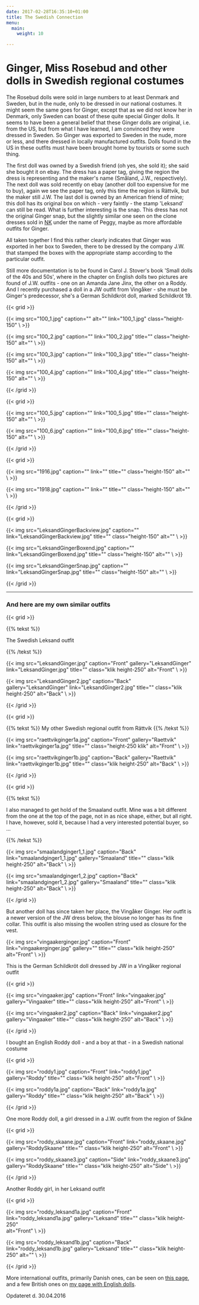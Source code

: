 ```yaml
---
date: 2017-02-28T16:35:10+01:00
title: The Swedish Connection
menu:
  main:
    weight: 10

---
```

# Ginger, Miss Rosebud and other dolls in Swedish regional costumes

The Rosebud dolls were sold in large numbers to at least Denmark and
Sweden, but in the nude, only to be dressed in our national costumes. It
might seem the same goes for Ginger, except that as we did not know her
in Denmark, only Sweden can boast of these quite special Ginger dolls.
It seems to have been a general belief that these Ginger dolls are
original, i.e. from the US, but from what I have learned, I am convinced
they were dressed in Sweden. So Ginger was exported to Sweden in the
nude, more or less, and there dressed in locally manufactured outfits.
Dolls found in the US in these outfits must have been brought home by
tourists or some such thing.

The first doll was owned by a Swedish friend (oh yes, she sold it); she
said she bought it on ebay. The dress has a paper tag, giving the region
the dress is representing and the maker's name (Småland, J.W.,
respectively). The next doll was sold recently on ebay (another doll too
expensive for me to buy), again we see the paper tag, only this time the
region is Rättvik, but the maker still J.W. The last doll is owned by an
American friend of mine; this doll has its original box on which - very
faintly - the stamp 'Leksand' can still be read. What is further
interesting is the snap. This dress has not the original Ginger snap,
but the slightly similar one seen on the clone dresses sold in [NK](nk)
under the name of Peggy, maybe as more affordable outfits for Ginger.

All taken together I find this rather clearly indicates that Ginger was
exported in her box to Sweden, there to be dressed by the company J.W.
that stamped the boxes with the appropriate stamp according to the
particular outfit.

Still more documentation is to be found in Carol J. Stover's book 'Small
dolls of the 40s and 50s', where in the chapter on English dolls two
pictures are found of J.W. outfits - one on an Amanda Jane Jinx, the
other on a Roddy. And I recently purchased a doll in a JW outfit from
Vingåker - she must be Ginger's predecessor, she's a German Schildkröt
doll, marked Schildkröt 19.


{{< grid >}}

{{< img src="100_1.jpg" 
    caption="" 
    alt=""
    link="100_1.jpg" 
    class="height-150" 
\ >}}

{{< img src="100_2.jpg" 
    caption="" 
    link="100_2.jpg" 
    title=""
    class="height-150" 
    alt="" 
\ >}}


{{< img src="100_3.jpg" 
    caption="" 
    link="100_3.jpg" 
    title=""
    class="height-150" 
    alt="" 
\ >}}


{{< img src="100_4.jpg" 
    caption="" 
    link="100_4.jpg" 
    title=""
    class="height-150" 
    alt="" 
\ >}}

{{< /grid >}}

{{< grid >}}

{{< img src="100_5.jpg" 
    caption="" 
    link="100_5.jpg" 
    title=""
    class="height-150" 
    alt="" 
\ >}}


{{< img src="100_6.jpg" 
    caption="" 
    link="100_6.jpg" 
    title=""
    class="height-150" 
    alt="" 
\ >}}

{{< /grid >}}

{{< grid >}}

{{< img src="1916.jpg" 
    caption="" 
    link="" 
    title=""
    class="height-150" 
    alt="" 
\ >}}


{{< img src="1918.jpg" 
    caption="" 
    link="" 
    title=""
    class="height-150" 
    alt="" 
\ >}}

{{< /grid >}}

{{< grid >}}

{{< img src="LeksandGingerBackview.jpg" 
    caption="" 
    link="LeksandGingerBackview.jpg" 
    title=""
    class="height-150" 
    alt="" 
\ >}}


{{< img src="LeksandGingerBoxend.jpg" 
    caption="" 
    link="LeksandGingerBoxend.jpg" 
    title=""
    class="height-150" 
    alt="" 
\ >}}


{{< img src="LeksandGingerSnap.jpg" 
    caption="" 
    link="LeksandGingerSnap.jpg" 
    title=""
    class="height-150" 
    alt="" 
\ >}}

{{< /grid >}}


------------------------------------------------------------------------
### And here are my own similar outfits




{{< grid >}}

{{% tekst %}}

The Swedish Leksand outfit

{{% /tekst %}}

{{< img src="LeksandGinger.jpg" 
    caption="Front" 
    gallery="LeksandGinger"
    link="LeksandGinger.jpg" 
    title=""
    class="klik height-250" 
    alt="Front" 
\ >}}


{{< img src="LeksandGinger2.jpg" 
    caption="Back" 
    gallery="LeksandGinger"
    link="LeksandGinger2.jpg" 
    title=""
    class="klik height-250" 
    alt="Back" 
\ >}}


{{< /grid >}}


{{< grid >}}

{{% tekst %}}
My other Swedish regional outfit from Rättvik
{{% /tekst %}}

{{< img src="raettvikginger1a.jpg" 
    caption="Front" 
    gallery="Raettvik"
    link="raettvikginger1a.jpg" 
    title=""
    class="height-250 klik" 
    alt="Front" 
\ >}}


{{< img src="raettvikginger1b.jpg" 
    caption="Back"
    gallery="Raettvik" 
    link="raettvikginger1b.jpg" 
    title=""
    class="klik height-250" 
    alt="Back" 
\ >}}

{{< /grid >}}


{{< grid >}}

{{% tekst %}}

I also managed to get hold of the Smaaland outfit. Mine was a bit different from the one at the top of the page, not in as nice shape, either, but all right. I have, however, sold it, because I had a very interested potential buyer, so ...

{{% /tekst %}}

{{< img src="smaalandginger1_1.jpg" 
    caption="Back" 
    link="smaalandginger1_1.jpg" 
    gallery="Smaaland"
    title=""
    class="klik height-250" 
    alt="Back" 
\ >}}


{{< img src="smaalandginger1_2.jpg" 
    caption="Back" 
    link="smaalandginger1_2.jpg" 
    gallery="Smaaland"
    title=""
    class="klik height-250" 
    alt="Back" 
\ >}}

{{< /grid >}}



But another doll has since taken her place, the Vingåker Ginger. Her outfit is a newer version of the JW dress below, the blouse no longer has its fine collar. This outfit is also missing the woollen string used as closure for the vest.

{{< img src="vingaakerginger.jpg" 
    caption="Front" 
    link="vingaakerginger.jpg" 
    gallery=""
    title=""
    class="klik height-250" 
    alt="Front" 
\ >}}

This is the German Schildkröt doll dressed by JW in a Vingåker regional outfit

{{< grid >}}

{{< img src="vingaaker.jpg" 
    caption="Front" 
    link="vingaaker.jpg" 
    gallery="Vingaaker"
    title=""
    class="klik height-250" 
    alt="Front" 
\ >}}


{{< img src="vingaaker2.jpg" 
    caption="Back" 
    link="vingaaker2.jpg" 
    gallery="Vingaaker"
    title=""
    class="klik height-250" 
    alt="Back" 
\ >}}

{{< /grid >}}

I bought an English Roddy doll - and a boy at that - in a Swedish national costume

{{< grid >}}

{{< img src="roddy1.jpg" 
    caption="Front" 
    link="roddy1.jpg" 
    gallery="Roddy"
    title=""
    class="klik height-250" 
    alt="Front" 
\ >}}


{{< img src="roddy1a.jpg" 
    caption="Back" 
    link="roddy1a.jpg" 
    gallery="Roddy"
    title=""
    class="klik height-250" 
    alt="Back" 
\ >}}

{{< /grid >}}


One more Roddy doll, a girl dressed in a J.W. outfit from the region of Skåne

{{< grid >}}

{{< img src="roddy_skaane.jpg" 
    caption="Front" 
    link="roddy_skaane.jpg" 
    gallery="RoddySkaane"
    title=""
    class="klik height-250" 
    alt="Front" 
\ >}}


{{< img src="roddy_skaane3.jpg" 
    caption="Side" 
    link="roddy_skaane3.jpg" 
    gallery="RoddySkaane"
    title=""
    class="klik height-250" 
    alt="Side" 
\ >}}

{{< /grid >}}

Another Roddy girl, in her Leksand outfit

{{< grid >}}

{{< img src="roddy_leksand1a.jpg" 
    caption="Front" 
    link="roddy_leksand1a.jpg" 
    gallery="Leksand"
    title=""
    class="klik height-250"  
    alt="Front" 
\ >}}


{{< img src="roddy_leksand1b.jpg" 
    caption="Back" 
    link="roddy_leksand1b.jpg" 
    gallery="Leksand"
    title=""
    class="klik height-250" 
    alt="" 
\ >}}

{{< /grid >}}

More international outfits, primarily Danish ones, can be seen on [this page](national2), and a few British ones on [my page with English dolls](engelske).

Opdateret d. 30.04.2016